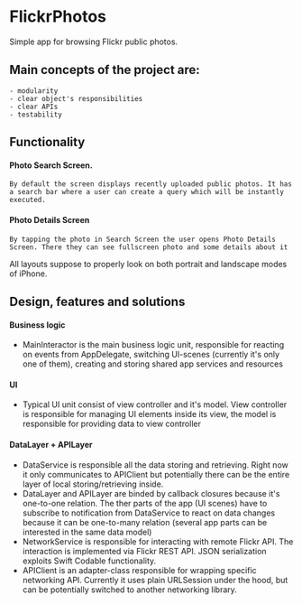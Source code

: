 # FlickrPhotos
Simple app for browsing Flickr public photos.

## Main concepts of the project are:
	- modularity 
	- clear object's responsibilities 
	- clear APIs 
	- testability

## Functionality
#### Photo Search Screen.
    By default the screen displays recently uploaded public photos. It has a search bar where a user can create a query which will be instantly executed.
#### Photo Details Screen
    By tapping the photo in Search Screen the user opens Photo Details Screen. There they can see fullscreen photo and some details about it
    
All layouts suppose to properly look on both portrait and landscape modes of iPhone.

## Design, features and solutions
#### Business logic
- MainInteractor is the main business logic unit, responsible for reacting on events from AppDelegate, switching UI-scenes (currently it's only one of them), creating and storing shared app services and resources

#### UI
- Typical UI unit consist of view controller and it's model. View controller is responsible for managing UI elements inside its view, the model is responsible for providing data to view controller

#### DataLayer + APILayer
- DataService is responsible all the data storing and retrieving. Right now it only communicates to APIClient but potentially there can be the entire layer of local storing/retrieving inside.
- DataLayer and APILayer are binded by callback closures because it's one-to-one relation. The ther parts of the app (UI scenes) have to subscribe to notification from DataService to react on data changes because it can be one-to-many relation (several app parts can be interested in the same data model)
- NetworkService is responsible for interacting with remote Flickr API. The interaction is implemented via Flickr REST API. JSON serialization exploits Swift Codable functionality.
- APIClient is an adapter-class responsible for wrapping specific networking API. Currently it uses plain URLSession under the hood, but can be potentially switched to another networking library.
